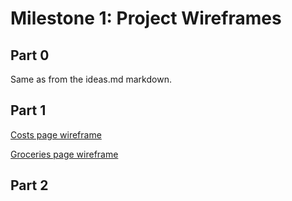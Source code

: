 # Milestone 1: Project Wireframes

## Part 0

Same as from the ideas.md markdown. 

## Part 1

[Costs page wireframe](https://whimsical.com/WF8wnRiJi1C3EoHRsHcNc5)

[Groceries page wireframe](https://whimsical.com/9hKTvUntwrP3hJwFBvWYDD)

## Part 2 